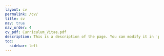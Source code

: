 ```yaml
---
layout: cv
permalink: /cv/
title: cv
nav: true
nav_order: 4
cv_pdf: Curriculum_Vitae.pdf
description: This is a description of the page. You can modify it in 'pages/_cv.md'. You can also change or remove the top pdf download button.
toc:
  sidebar: left
---
```

